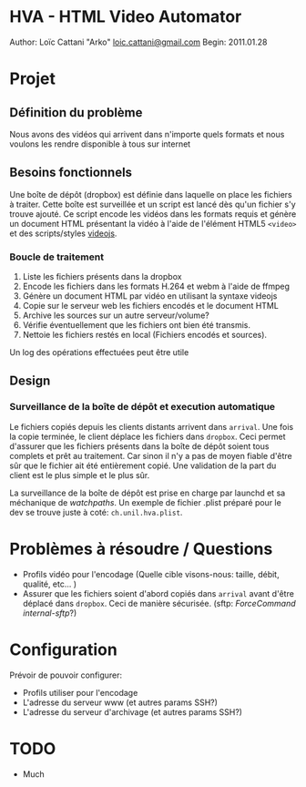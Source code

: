 # HVA - HTML Video Automator

Author: Loïc Cattani "Arko" <loic.cattani@gmail.com>
Begin:  2011.01.28

# Projet

## Définition du problème

Nous avons des vidéos qui arrivent dans n'importe quels formats et nous voulons les rendre disponible à tous sur internet

## Besoins fonctionnels

Une boîte de dépôt (dropbox) est définie dans laquelle on place les fichiers à traiter. Cette boîte est surveillée et un script est lancé dès qu'un fichier s'y trouve ajouté. Ce script encode les vidéos dans les formats requis et génère un document HTML présentant la vidéo à l'aide de l'élément HTML5 `<video>` et des scripts/styles [videojs](http://videojs.com/).

### Boucle de traitement

  1. Liste les fichiers présents dans la dropbox
  2. Encode les fichiers dans les formats H.264 et webm à l'aide de ffmpeg
  3. Génère un document HTML par vidéo en utilisant la syntaxe videojs
  4. Copie sur le serveur web les fichiers encodés et le document HTML
  5. Archive les sources sur un autre serveur/volume?
  6. Vérifie éventuellement que les fichiers ont bien été transmis.
  7. Nettoie les fichiers restés en local (Fichiers encodés et sources).

Un log des opérations effectuées peut être utile

## Design

### Surveillance de la boîte de dépôt et execution automatique

Le fichiers copiés depuis les clients distants arrivent dans `arrival`. Une fois la copie terminée, le client déplace les fichiers dans `dropbox`. Ceci permet d'assurer que les fichiers présents dans la boîte de dépôt soient tous complets et prêt au traitement. Car sinon il n'y a pas de moyen fiable d'être sûr que le fichier ait été entièrement copié. Une validation de la part du client est le plus simple et le plus sûr.

La surveillance de la boîte de dépôt est prise en charge par launchd et sa méchanique de *watchpaths*. Un exemple de fichier .plist préparé pour le dev se trouve juste à coté: `ch.unil.hva.plist`.

# Problèmes à résoudre / Questions

  - Profils vidéo pour l'encodage (Quelle cible visons-nous: taille, débit, qualité, etc... )
  - Assurer que les fichiers soient d'abord copiés dans `arrival` avant d'être déplacé dans `dropbox`. Ceci de manière sécurisée. (sftp: *ForceCommand internal-sftp*?)

# Configuration

Prévoir de pouvoir configurer:

  - Profils utiliser pour l'encodage
  - L'adresse du serveur www (et autres params SSH?)
  - L'adresse du serveur d'archivage (et autres params SSH?)

# TODO

  - Much
  